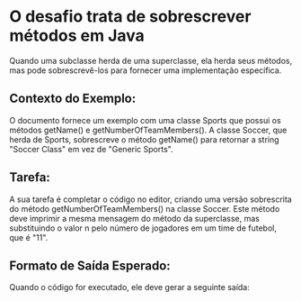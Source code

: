 # O desafio trata de sobrescrever métodos em Java

Quando uma subclasse herda de uma superclasse, ela herda seus métodos, mas pode sobrescrevê-los para fornecer uma implementação específica.

## Contexto do Exemplo:
O documento fornece um exemplo com uma classe Sports que possui os métodos getName() e getNumberOfTeamMembers(). A classe Soccer, que herda de Sports, sobrescreve o método getName() para retornar a string "Soccer Class" em vez de "Generic Sports".

## Tarefa:
A sua tarefa é completar o código no editor, criando uma versão sobrescrita do método getNumberOfTeamMembers() na classe Soccer. Este método deve imprimir a mesma mensagem do método da superclasse, mas substituindo o valor n pelo número de jogadores em um time de futebol, que é "11".

## Formato de Saída Esperado:
Quando o código for executado, ele deve gerar a seguinte saída:

